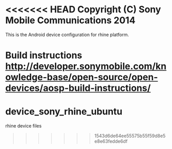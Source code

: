 <<<<<<< HEAD
Copyright (C) Sony Mobile Communications 2014
=============================================

This is the Android device configuration for rhine platform.

Build instructions
http://developer.sonymobile.com/knowledge-base/open-source/open-devices/aosp-build-instructions/
=======
# device_sony_rhine_ubuntu
rhine device files
>>>>>>> 1543d6de64ee55575b55f59d8e5e8e63fedde6df
